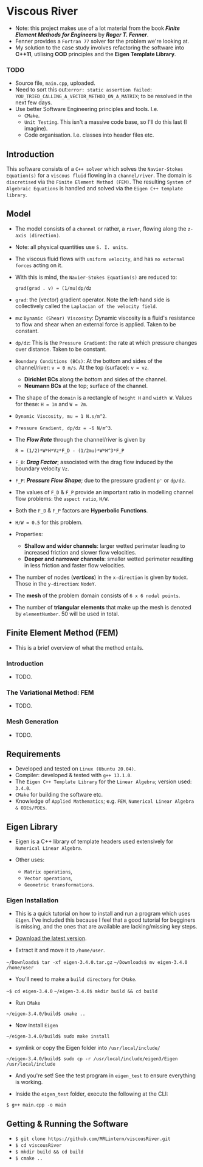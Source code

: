 # Viscous River

* Note: this project makes use of a lot material from the book ___Finite Element Methods for Engineers___ by ___Roger T. Fenner___.
* Fenner provides a `Fortran 77` solver for the problem we're looking at.
* My solution to the case study involves refactoring the software into __C++11__, utilising __OOD__ principles and the __Eigen Template Library__.

### TODO
* Source file, `main.cpp`, uploaded.
* Need to sort this out:`error: static assertion failed: YOU_TRIED_CALLING_A_VECTOR_METHOD_ON_A_MATRIX`; to be resolved in the next few days.
* Use better Software Engineering principles and tools. I.e.
   - `CMake`.
   - `Unit Testing`. This isn't a massive code base, so I'll do this last (I imagine).
   - Code organisation. I.e. classes into header files etc.

## Introduction

This software consists of a `C++ solver` which solves the `Navier-Stokes Equation(s)` for a `viscous fluid` flowing in a `channel/river`.
The domain is `discretised` via the `Finite Element Method (FEM)`. The resulting `System of Algebraic Equations` is handled and solved via the `Eigen C++ template library`.

## Model

* The model consists of a `channel` or rather, a `river`, flowing along the `z-axis (direction)`.
* Note: all physical quantities use `S. I. units`.
* The viscous fluid flows with `uniform velocity`, and has `no external forces` acting on it.
* With this is mind, the `Navier-Stokes Equation(s)` are reduced to:

	`grad(grad . v) = (1/mu)dp/dz`

* `grad`: the (vector) gradient operator. Note the left-hand side is collectively called the `Laplacian of the velocity field`.

* `mu`: `Dynamic (Shear) Viscosity`: Dynamic viscosity is a fluid's resistance to flow and shear when an external force is applied. Taken to be constant.

* `dp/dz`: This is the `Pressure Gradient`: the rate at which pressure changes over distance. Taken to be constant.

* `Boundary Conditions (BCs)`: At the bottom and sides of the channel/river: `v = 0 m/s`. At the top (surface): `v = vz`.

  	- __Dirichlet BCs__ along the bottom and sides of the channel.
  	- __Neumann BCs__ at the top; surface of the channel.

* The shape of the `domain` is a rectangle of `height H` and `width W`. Values for these: `H = 1m` and `W = 2m`.
* `Dynamic Viscosity, mu = 1 N.s/m^2`.
* `Pressure Gradient, dp/dz = -6 N/m^3`.
* The ___Flow Rate___ through the channel/river is given by 

	`R = (1/2)*W*H*Vz*F_D - (1/2mu)*W*H^3*F_P`

* `F_D`: ___Drag Factor___; associated with the drag flow induced by the boundary velocity `Vz`.
* `F_P`: ___Pressure Flow Shape___; due to the pressure gradient `p'` or `dp/dz`. 
* The values of `F_D` & `F_P` provide an important ratio in modelling channel flow problems: the `aspect ratio`, `H/W`.
* Both the `F_D` & `F_P` factors are __Hyperbolic Functions__. 
* `H/W = 0.5` for this problem.
* Properties:

	- __Shallow and wider channels__: larger wetted perimeter leading to increased friction and slower flow velocities.
	- __Deeper and narrower channels__: smaller wetted perimeter resulting in less friction and faster flow velocities.
* The number of nodes (___vertices___) in the `x-direction` is given by `NodeX`. Those in the `y-direction`: `NodeY`.
* The __mesh__ of the problem domain consists of `6 x 6 nodal points`.
* The number of __triangular elements__ that make up the mesh is denoted by `elementNumber`. 50 will be used in total.

## Finite Element Method (FEM)

* This is a brief overview of what the method entails.

### Introduction

* TODO.

### The Variational Method: FEM

* TODO.

### Mesh Generation

* TODO.

## Requirements

* Developed and tested on `Linux (Ubuntu 20.04)`.
* Compiler: developed & tested with `g++ 13.1.0`.
* The `Eigen C++ Template Library` for the `Linear Algebra`; version used: `3.4.0`.
* `CMake` for building the software etc.
* Knowledge of `Applied Mathematics`; e.g. `FEM`, `Numerical Linear Algebra & ODEs/PDEs`.

## Eigen Library

* Eigen is a C++ library of template headers used extensively for `Numerical Linear Algebra`.

* Other uses:

	- `Matrix operations`,
	- `Vector operations`,
	- `Geometric transformations`.

### Eigen Installation

* This is a quick tutorial on how to install and run a program which uses `Eigen`. I've included this because I feel that a good tutorial for begginers is missing, and the ones that are available are lacking/missing key steps.

* [Download the latest version](http://eigen.tuxfamily.org/index.php?title=Main_Page#Download).
* Extract it and move it to `/home/user`.

`~/Downloads$ tar -xf eigen-3.4.0.tar.gz`
`~/Downloads$ mv eigen-3.4.0 /home/user`

* You'll need to make a `build directory` for `CMake`. 

`~$ cd eigen-3.4.0`
`~/eigen-3.4.0$ mkdir build && cd build`

* Run `CMake`

`~/eigen-3.4.0/build$ cmake ..`

* Now install `Eigen`

`~/eigen-3.4.0/build$ sudo make install`

* symlink or copy the Eigen folder into `/usr/local/include/`

`~/eigen-3.4.0/build$ sudo cp -r /usr/local/include/eigen3/Eigen /usr/local/include`

* And you're set! See the test program in `eigen_test` to ensure everything is working.

* Inside the `eigen_test` folder, execute the following at the CLI:

`$ g++ main.cpp -o main`


## Getting & Running the Software

* `$ git clone https://github.com/MRLintern/viscousRiver.git`
* `$ cd viscousRiver`
* `$ mkdir build && cd build`
* `$ cmake ..`
